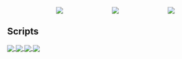 <div style="display: flex; justify-content: space-evenly;">
  <img src="http://github-profile-summary-cards.vercel.app/api/cards/profile-details?username=otaviouu&theme=highcontrast" />
  <img src="http://github-profile-summary-cards.vercel.app/api/cards/repos-per-language?username=otaviouu&theme=highcontrast" />
  <img src="http://github-profile-summary-cards.vercel.app/api/cards/productive-time?username=otaviouu&theme=highcontrast&utcOffset=8" />
</div>

## Scripts
<a href="https://github.com/OtaviOuu/ITA-IME-ArideS-Downloader">
  <img align="center" src="https://github-readme-stats.vercel.app/api/pin/?username=otaviouu&repo=ITA-IME-ArideS-Downloader&theme=highcontrast&utcOffset=8" />
</a>
<a href="https://github.com/OtaviOuu/Universo-Narrado-script">
  <img align="center" src="https://github-readme-stats.vercel.app/api/pin/?username=otaviouu&repo=Universo-Narrado-script&theme=highcontrast&utcOffset=8" />
</a>
<a href="https://github.com/OtaviOuu/UniBRData-scraper">
  <img align="center" src="https://github-readme-stats.vercel.app/api/pin/?username=otaviouu&repo=UniBRData-scraper&theme=highcontrast&utcOffset=8" />
</a>
<a href="https://github.com/OtaviOuu/T2Educacao-downloader">
  <img align="center" src="https://github-readme-stats.vercel.app/api/pin/?username=otaviouu&repo=T2Educacao-downloader&theme=highcontrast&utcOffset=8" />
</a>
